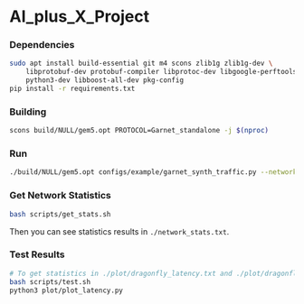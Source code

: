# AI_plus_X_Project

### Dependencies

```bash
sudo apt install build-essential git m4 scons zlib1g zlib1g-dev \
    libprotobuf-dev protobuf-compiler libprotoc-dev libgoogle-perftools-dev \
    python3-dev libboost-all-dev pkg-config
pip install -r requirements.txt
```

### Building

```bash
scons build/NULL/gem5.opt PROTOCOL=Garnet_standalone -j $(nproc)
```

### Run

```bash
./build/NULL/gem5.opt configs/example/garnet_synth_traffic.py --network=garnet --num-cpus=36 --num-dest=72 --num-dirs=128 --topology=Dragonfly --routers-per-group=4 --global-channels-per-router=2 --routing-algorithm=4 --inj-vnet=0 --synthetic=Dragonfly_WC --garnet-deadlock-threshold=5000 --sim-cycles=10000000 --injectionrate=0.01
```

### Get Network Statistics

```bash
bash scripts/get_stats.sh
```
Then you can see statistics results in `./network_stats.txt`.

### Test Results

```bash
# To get statistics in ./plot/dragonfly_latency.txt and ./plot/dragonfly_reception_rate.txt
bash scripts/test.sh
python3 plot/plot_latency.py
```
